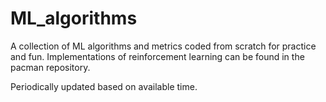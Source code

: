 # ML_algorithms

A collection of ML algorithms and metrics coded from scratch for practice and fun. Implementations of reinforcement learning can be found in the pacman repository.

Periodically updated based on available time. 
